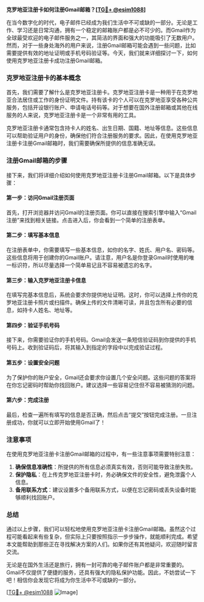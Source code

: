 **克罗地亚注册卡如何注册Gmail邮箱？[[TG💪+ @esim1088](https://t.me/s/esim1088)]**

在当今数字化的时代，电子邮件已经成为我们生活中不可或缺的一部分。无论是工作、学习还是日常沟通，拥有一个稳定的邮箱账户都是必不可少的。而Gmail作为全球最受欢迎的电子邮件服务之一，其简洁的界面和强大的功能吸引了无数用户。然而，对于一些身处海外的用户来说，注册Gmail邮箱可能会遇到一些问题，比如需要提供有效的地址证明或手机号码验证等。今天，我们就来详细探讨一下，如何使用克罗地亚注册卡成功注册Gmail邮箱。

### 克罗地亚注册卡的基本概念

首先，我们需要了解什么是克罗地亚注册卡。克罗地亚注册卡是一种用于在克罗地亚合法居住或工作的身份证明文件。持有该卡的个人可以在克罗地亚享受各种公共服务，包括开设银行账户、申请电话号码等。对于想要在国外注册邮箱或其他在线服务的人来说，克罗地亚注册卡是一个非常有用的工具。

克罗地亚注册卡通常包含持卡人的姓名、出生日期、国籍、地址等信息。这些信息可以帮助验证用户的身份，确保他们符合注册服务的要求。因此，在使用克罗地亚注册卡注册Gmail邮箱时，我们需要确保所提供的信息准确无误。

### 注册Gmail邮箱的步骤

接下来，我们将详细介绍如何使用克罗地亚注册卡注册Gmail邮箱。以下是具体步骤：

#### 第一步：访问Gmail注册页面

首先，打开浏览器并访问Gmail的注册页面。你可以直接在搜索引擎中输入“Gmail注册”来找到相关链接。点击进入后，你会看到一个简单的注册表单。

#### 第二步：填写基本信息

在注册表单中，你需要填写一些基本信息，如你的名字、姓氏、用户名、密码等。这些信息将用于创建你的Gmail账户。请注意，用户名是你登录Gmail时使用的唯一标识符，所以尽量选择一个简单易记且不容易被遗忘的名字。

#### 第三步：输入克罗地亚注册卡信息

在填写完基本信息后，系统会要求你提供地址证明。这时，你可以选择上传你的克罗地亚注册卡照片或扫描件。确保上传的文件清晰可读，并且包含所有必要的信息，如持卡人姓名、地址等。

#### 第四步：验证手机号码

接下来，你需要验证你的手机号码。Gmail会发送一条短信验证码到你提供的手机号码上。收到验证码后，将其输入到指定的字段中以完成验证过程。

#### 第五步：设置安全问题

为了保护你的账户安全，Gmail还会要求你设置几个安全问题。这些问题的答案将在你忘记密码时帮助你找回账户。建议选择一些容易记住但不容易被猜测的问题。

#### 第六步：完成注册

最后，检查一遍所有填写的信息是否正确，然后点击“提交”按钮完成注册。一旦注册成功，你就可以立即开始使用Gmail了！

### 注意事项

在使用克罗地亚注册卡注册Gmail邮箱的过程中，有一些注意事项需要特别注意：

1. **确保信息准确性**：所提供的所有信息必须真实有效，否则可能导致注册失败。
2. **保护隐私**：在上传克罗地亚注册卡时，务必确保文件的安全性，避免泄露个人信息。
3. **备用联系方式**：建议设置多个备用联系方式，以便在忘记密码或丢失设备时能够顺利找回账户。

### 总结

通过以上步骤，我们可以轻松地使用克罗地亚注册卡注册Gmail邮箱。虽然这个过程可能看起来有些复杂，但实际上只要按照指示一步步操作，就能顺利完成。希望本文能帮助到那些正在寻找解决方案的人们。如果你还有其他疑问，欢迎随时留言交流。

无论是在国外生活还是旅行，拥有一封可靠的电子邮件账户都是非常重要的。Gmail不仅提供了便捷的服务，还具有强大的隐私保护功能。因此，不妨尝试一下吧！相信你会发现它将成为你生活中不可或缺的一部分。

[[TG💪+ @esim1088](https://t.me/s/esim1088) ![Image](https://i.postimg.cc/4NQfJmqS/Snipaste-2025-05-13-00-14-12.png)]